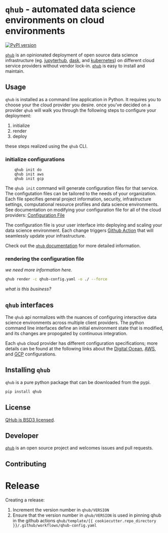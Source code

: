 # `qhub` - automated data science environments on cloud environments

[![PyPI version](https://badge.fury.io/py/qhub.svg)](https://badge.fury.io/py/qhub)

[`qhub`][qhub] is an opinionated deployment of open source data science infrastructure (eg. [jupyterhub], [dask], and [kubernetes]) on different cloud service providers without vendor lock-in. [`qhub`][qhub] is easy to install and maintain.

## Usage

`qhub` is installed as a command line application in Python. It requires you to choose your the cloud provider you desire. once you've decided on a provider `qhub` will walk you through the following steps to configure your deployment:

1. initialize
2. render
3. deploy

these steps realized using the `qhub` CLI.

### initialize configurations

        qhub init do
        qhub init aws
        qhub init gcp

The `qhub init` command will generate configuration files for that service. The configutation files can be tailored to the needs of your organization. Each file specifies general project information, security, infrastructure settings, computational resource profiles and data science environments. See documentation on modifying your configuration file for all of the cloud providers: [Configuration File](https://github.com/Quansight/qhub/blob/master/docs/docs/aws/configuration.md) 

The configuration file is your user interface into deploying and scaling your data science environment. Each change triggers [Github Action] that will seamlessly update your infrastructure.

Check out the [`qhub` documentation][docs] for more detailed information.

### rendering the configuration file

_we need more information here._

```bash
qhub render -c qhub-config.yaml -o ./ --force
```

_what is this business?_

## `qhub` interfaces

The `qhub` api normalizes with the nuances of configuring interactive data science environments across multiple client providers. The python command line interfaces define an initial environment state that is modified, and its changes are propogated by continuous integration.

Each `qhub` cloud provider has different configuration specifications; more details can be found at the following links about the [Digital Ocean], [AWS], and [GCP] configurations.


## Installing `qhub`

`qhub` is a pure python package that can be downloaded from the pypi.

```bash
pip install qhub
```


## License

[QHub is BSD3 licensed](LICENSE).

## Developer

[`qhub`][qhub gh] is an open source project and welcomes issues and pull requests.

## Contributing

# Release

Creating a release:

1. Increment the version number in `qhub/VERSION`
2. Ensure that the version number in `qhub/VERSION` is used in pinning qhub in the github actions `qhub/template/{{ cookiecutter.repo_directory }}/.github/workflows/qhub-config.yaml`

[jupyterhub]: https://jupyter.org/hub "A multi-user version of the notebook designed for companies, classrooms and research labs"
[dask]: https://docs.dask.org/ "Dask is a flexible library for parallel computing in Python."
[kubernetes]: https://kubernetes.io/ "Automated container deployment, scaling, and management"
[qhub]: https://qhub.dev/ ""
[Github Action]: https://github.com/features/actions
[Digital Ocean]: https://www.digitalocean.com/ "digital ocean"
[AWS]: https://aws.amazon.com/ "amazon web services"
[GCP]: https://cloud.google.com/ "google cloud provider"
[qhub gh]: https://github.com/Quansight/qhub "qhub github page"
[docs]: https://qhub.dev/ "qhub documentation"